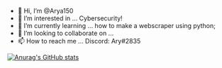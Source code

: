 - 👋 Hi, I’m @Arya150
- 👀 I’m interested in ... Cybersecurity!
- 🌱 I’m currently learning ... how to make a webscraper using python;
- 💞️ I’m looking to collaborate on ... 
- 📫 How to reach me ... Discord: Ary#2835 

[![Anurag's GitHub stats](https://github-readme-stats.vercel.app/api?username=Arya150&show_icons=true&theme=highcontrast)](https://github.com/anuraghazra/github-readme-stats)

<!---
Arya150/Arya150 is a ✨ special ✨ repository because its `README.md` (this file) appears on your GitHub profile.
You can click the Preview link to take a look at your changes.
--->
